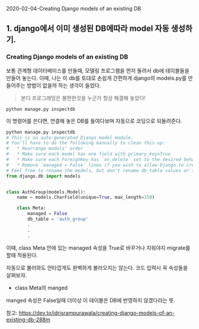 2020-02-04-Creating Django models of an existing DB





## 1. django에서 이미 생성된 DB에따라 model 자동 생성하기.

### Creating Django models of an existing DB





보통 관계형 데이터베이스를 만들때, 모델링 프로그램을 먼저 돌려서 db에 테이블들을 만들어 놓는다. 이때, 나는 이 db를 토대로 손쉽게 간편하게 django의 models.py를 만들어주는 방법이 없을까 하는 생각이 들었다. 

> 본디 프로그래밍은 불편한것을 누군가 항상 해결해 놓았다!



```
python manage.py inspectdb
```



이 명령어를 쓴다면, 연결해 놓은 DB를 들여다보며 자동으로 코딩으로 되돌려준다. 



```python
python manage.py inspectdb
# This is an auto-generated Django model module.
# You'll have to do the following manually to clean this up:
#   * Rearrange models' order
#   * Make sure each model has one field with primary_key=True
#   * Make sure each ForeignKey has `on_delete` set to the desired behavior.
#   * Remove `managed = False` lines if you wish to allow Django to create, modify, and delete the table
# Feel free to rename the models, but don't rename db_table values or field names.
from django.db import models


class AuthGroup(models.Model):
    name = models.CharField(unique=True, max_length=150)

    class Meta:
        managed = False
        db_table = 'auth_group'
        .
        .
        .
```

이때, class Meta 안에 있는 managed 속성을 True로 바꾸거나 지워야지 migrate를 할때 적용된다. 

자동으로 불러와도 안타깝게도 완벽하게 불러오지는 않는다. 코드 입력시 꼭 속성들을 살펴보자.





- class Meta의 manged 

manged 속성은 False일때 더이상 이 테이블은 DB에 반영하지 않겠다라는 뜻. 











참고: https://dev.to/idrisrampurawala/creating-django-models-of-an-existing-db-288m

